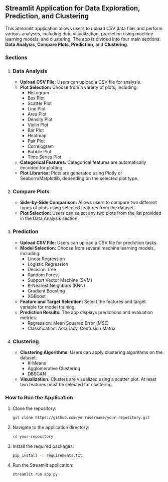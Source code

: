 ## Streamlit Application for Data Exploration, Prediction, and Clustering

This Streamlit application allows users to upload CSV data files and perform various analyses, including data visualization, prediction using machine learning models, and clustering. The app is divided into four main sections: **Data Analysis**, **Compare Plots**, **Prediction**, and **Clustering**.

### Sections

1. ### Data Analysis
   - **Upload CSV File:** Users can upload a CSV file for analysis.
   - **Plot Selection:** Choose from a variety of plots, including:
     - Histogram
     - Box Plot
     - Scatter Plot
     - Line Plot
     - Area Plot
     - Density Plot
     - Violin Plot
     - Bar Plot
     - Heatmap
     - Pair Plot
     - Correlogram
     - Bubble Plot
     - Time Series Plot
   - **Categorical Features:** Categorical features are automatically encoded for plotting.
   - **Plot Libraries:** Plots are generated using Plotly or Seaborn/Matplotlib, depending on the selected plot type.

2. ### Compare Plots
   - **Side-by-Side Comparison:** Allows users to compare two different types of plots using selected features from the dataset.
   - **Plot Selection:** Users can select any two plots from the list provided in the Data Analysis section.

3. ### Prediction
   - **Upload CSV File:** Users can upload a CSV file for prediction tasks.
   - **Model Selection:** Choose from several machine learning models, including:
     - Linear Regression
     - Logistic Regression
     - Decision Tree
     - Random Forest
     - Support Vector Machine (SVM)
     - K-Nearest Neighbors (KNN)
     - Gradient Boosting
     - XGBoost
   - **Feature and Target Selection:** Select the features and target variable for model training.
   - **Prediction Results:** The app displays predictions and evaluation metrics:
     - Regression: Mean Squared Error (MSE)
     - Classification: Accuracy, Confusion Matrix

4. ### Clustering
   - **Clustering Algorithms:** Users can apply clustering algorithms on the dataset:
     - K-Means
     - Agglomerative Clustering
     - DBSCAN
   - **Visualization:** Clusters are visualized using a scatter plot. At least two features must be selected for clustering.

### How to Run the Application

1. Clone the repository:

   ```bash
   git clone https://github.com/yourusername/your-repository.git

2. Navigate to the application directory:

   ```bash
   cd your-repository

3. Install the required packages:

   ```bash
   pip install -r requirements.txt

4. Run the Streamlit application:

   ```bash
   streamlit run app.py
